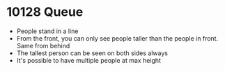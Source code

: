 
# 10128 Queue
- People stand in a line
- From the front, you can only see people taller than the people in front. Same from behind
- The tallest person can be seen on both sides always
- It's possible to have multiple people at max height
